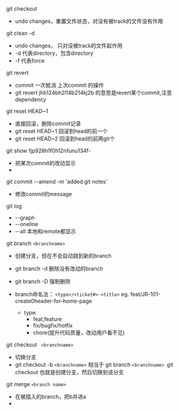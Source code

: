 git checkout
- undo changes，重置文件状态，对没有被track的文件没有作用

git clean -d
- undo changes， 只对没被track的文件起作用
- -d 代表directory，包含directory
- -f 代表force

git revert
- commit 一次抵消 上次commit 的操作
- git revert jhb124bh2l14b214kj2b 的意思是revert某个commit,注意dependency

git reset HEAD~1
- 直接回滚，删除commit记录
- git reset HEAD~1 回滚到head的前一个
- git reset HEAD~2 回滚到head的前两git个


git show fjp928h1f0h12nfunu134f-
- 把某次commit的改动显示
- 

git commit --amend -m 'added git notes'
- 修改commit的message

git log
- --graph
- --oneline
- --all 本地和remote都显示

git branch ```<branchname>```
- 创建分支，但在不会自动跳到新的branch
- git branch -d 删除没有改动的branch
- git branch -D 强制删除
- branch命名法：
  ```<type>/<ticket#>-<title>```
  eg. feat/JR-101-create0header-for-home-page

  - type: 
    - feat,feature
    - fix/bugfix/hotfix
    - chore(提升代码质量，改动用户看不见)

git checkout ``` <branchname>```
- 切换分支
- git checkout -b ```<branchname>``` 相当于 git branch ```<branchname> ```git checkout 也就是创建分支，然后切换到该分支

git merge ```<branch name>```
- 在被插入的branch，把b并进a
-



